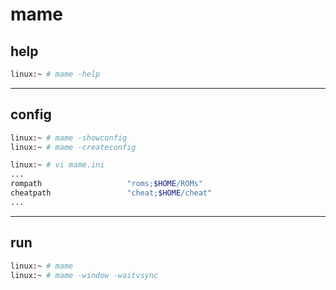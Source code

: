 # mame


## help

```bash
linux:~ # mame -help
```


---

## config

```bash
linux:~ # mame -showconfig
linux:~ # mame -createconfig

linux:~ # vi mame.ini
...
rompath                   "roms;$HOME/ROMs"
cheatpath                 "cheat;$HOME/cheat"
...
```


---

## run

```bash
linux:~ # mame
linux:~ # mame -window -waitvsync
```